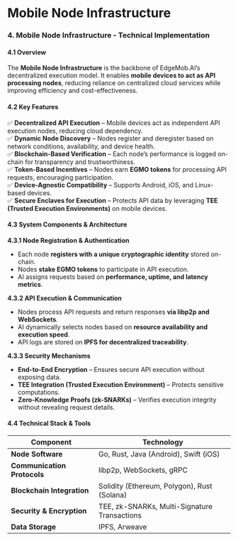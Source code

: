 # Mobile Node Infrastructure

### **4. Mobile Node Infrastructure - Technical Implementation**

#### **4.1 Overview**

The **Mobile Node Infrastructure** is the backbone of EdgeMob.AI’s decentralized execution model. It enables **mobile devices to act as API processing nodes**, reducing reliance on centralized cloud services while improving efficiency and cost-effectiveness.

#### **4.2 Key Features**

✅ **Decentralized API Execution** – Mobile devices act as independent API execution nodes, reducing cloud dependency.\
✅ **Dynamic Node Discovery** – Nodes register and deregister based on network conditions, availability, and device health.\
✅ **Blockchain-Based Verification** – Each node’s performance is logged on-chain for transparency and trustworthiness.\
✅ **Token-Based Incentives** – Nodes earn **EGMO tokens** for processing API requests, encouraging participation.\
✅ **Device-Agnostic Compatibility** – Supports Android, iOS, and Linux-based devices.\
✅ **Secure Enclaves for Execution** – Protects API data by leveraging **TEE (Trusted Execution Environments)** on mobile devices.

#### **4.3 System Components & Architecture**

**4.3.1 Node Registration & Authentication**

* Each node **registers with a unique cryptographic identity** stored on-chain.
* Nodes **stake EGMO tokens** to participate in API execution.
* AI assigns requests based on **performance, uptime, and latency metrics**.

**4.3.2 API Execution & Communication**

* Nodes process API requests and return responses **via libp2p and WebSockets**.
* AI dynamically selects nodes based on **resource availability and execution speed**.
* API logs are stored on **IPFS for decentralized traceability**.

**4.3.3 Security Mechanisms**

* **End-to-End Encryption** – Ensures secure API execution without exposing data.
* **TEE Integration (Trusted Execution Environment)** – Protects sensitive computations.
* **Zero-Knowledge Proofs (zk-SNARKs)** – Verifies execution integrity without revealing request details.

#### **4.4 Technical Stack & Tools**

| **Component**               | **Technology**                               |
| --------------------------- | -------------------------------------------- |
| **Node Software**           | Go, Rust, Java (Android), Swift (iOS)        |
| **Communication Protocols** | libp2p, WebSockets, gRPC                     |
| **Blockchain Integration**  | Solidity (Ethereum, Polygon), Rust (Solana)  |
| **Security & Encryption**   | TEE, zk-SNARKs, Multi-Signature Transactions |
| **Data Storage**            | IPFS, Arweave                                |

